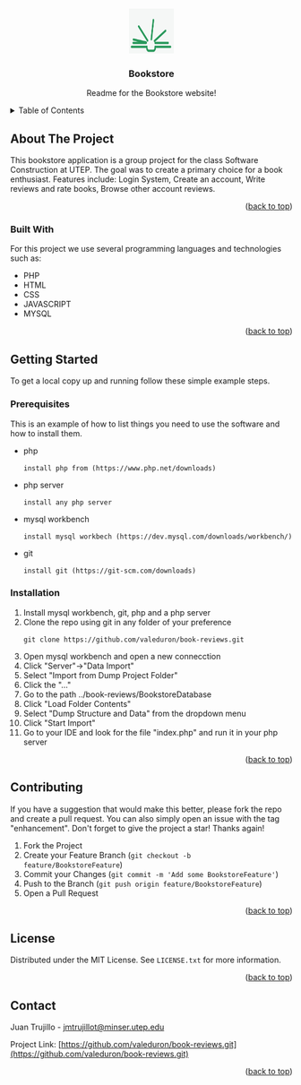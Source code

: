 
<a name="readme-top"></a>



<!-- PROJECT LOGO -->
<br />
<div align="center">
  <a href="https://raw.githubusercontent.com/valeduron/book-reviews/main/image/loader-img.gif">
    <img src="image/loader-img.gif" alt="Logo" width="80" height="80">
  </a>

  <h3 align="center">Bookstore</h3>

  <p align="center">
    Readme for the Bookstore website!
  </p>
</div>



<!-- TABLE OF CONTENTS -->
<details>
  <summary>Table of Contents</summary>
  <ol>
    <li>
      <a href="#about-the-project">About The Project</a>
      <ul>
        <li><a href="#built-with">Built With</a></li>
      </ul>
    </li>
    <li>
      <a href="#getting-started">Getting Started</a>
      <ul>
        <li><a href="#prerequisites">Prerequisites</a></li>
        <li><a href="#installation">Installation</a></li>
      </ul>
    </li>
  </ol>
</details>



<!-- ABOUT THE PROJECT -->
## About The Project

This bookstore application is a group project for the class Software Construction at UTEP. The goal was to create a primary choice for a book enthusiast. Features include: Login System, Create an account, Write reviews and rate books, Browse other account reviews.

<p align="right">(<a href="#readme-top">back to top</a>)</p>



### Built With
For this project we use several programming languages and technologies such as:
* PHP
* HTML
* CSS
* JAVASCRIPT
* MYSQL

<p align="right">(<a href="#readme-top">back to top</a>)</p>



<!-- GETTING STARTED -->
## Getting Started

To get a local copy up and running follow these simple example steps.

### Prerequisites

This is an example of how to list things you need to use the software and how to install them.
* php
  ```
  install php from (https://www.php.net/downloads)
  ```
* php server
  ```
  install any php server 
  ```
* mysql workbench
  ```
  install mysql workbech (https://dev.mysql.com/downloads/workbench/)
  ```
* git 
  ```
  install git (https://git-scm.com/downloads)
  ```
### Installation

1. Install mysql workbench, git, php and a php server
2. Clone the repo using git in any folder of your preference
   ```
   git clone https://github.com/valeduron/book-reviews.git
   ```
3. Open mysql workbench and open a new connecction
4. Click "Server"→"Data Import"
5. Select "Import from Dump Project Folder"
6. Click the "..."
7. Go to the path ../book-reviews/BookstoreDatabase
8. Click "Load Folder Contents"
9. Select "Dump Structure and Data" from the dropdown menu
10. Click "Start Import"
11. Go to your IDE and look for the file "index.php" and run it in your php server
<p align="right">(<a href="#readme-top">back to top</a>)</p>






<!-- CONTRIBUTING -->
## Contributing


If you have a suggestion that would make this better, please fork the repo and create a pull request. You can also simply open an issue with the tag "enhancement".
Don't forget to give the project a star! Thanks again!

1. Fork the Project
2. Create your Feature Branch (`git checkout -b feature/BookstoreFeature`)
3. Commit your Changes (`git commit -m 'Add some BookstoreFeature'`)
4. Push to the Branch (`git push origin feature/BookstoreFeature`)
5. Open a Pull Request

<p align="right">(<a href="#readme-top">back to top</a>)</p>



<!-- LICENSE -->
## License

Distributed under the MIT License. See `LICENSE.txt` for more information.

<p align="right">(<a href="#readme-top">back to top</a>)</p>



<!-- CONTACT -->
## Contact

Juan Trujillo - jmtrujillot@minser.utep.edu

Project Link: [https://github.com/valeduron/book-reviews.git](https://github.com/valeduron/book-reviews.git)

<p align="right">(<a href="#readme-top">back to top</a>)</p>





